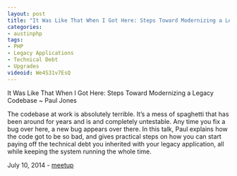 ```yaml
---
layout: post
title: "It Was Like That When I Got Here: Steps Toward Modernizing a Legacy Codebase"
categories:
- austinphp
tags:
- PHP
- Legacy Applications
- Technical Debt
- Upgrades
videoid: We4S31v7EsQ
---
```

It Was Like That When I Got Here: Steps Toward Modernizing a Legacy Codebase ~ Paul Jones

The codebase at work is absolutely terrible. It’s a mess of spaghetti that has been around for years and is and completely untestable. Any time you fix a bug over here, a new bug appears over there. In this talk, Paul explains how the code got to be so bad, and gives practical steps on how you can start paying off the technical debt you inherited with your legacy application, all while keeping the system running the whole time.

July 10, 2014 - <a href="http://www.meetup.com/austinphp/events/133817762/">meetup</a>